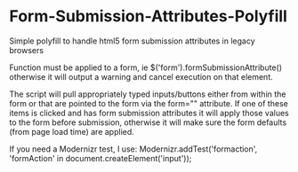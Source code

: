 Form-Submission-Attributes-Polyfill
===================================

Simple polyfill to handle html5 form submission attributes in legacy browsers

Function must be applied to a form, ie $('form').formSubmissionAttribute() otherwise it will output a warning and cancel execution on that element.

The script will pull appropriately typed inputs/buttons either from within the form or that are pointed to the form via the form="" attribute.  If one of these items is clicked and has form submission attributes it will apply those values to the form before submission, otherwise it will make sure the form defaults (from page load time) are applied.

If you need a Modernizr test, I use:
Modernizr.addTest('formaction', 'formAction' in document.createElement('input'));